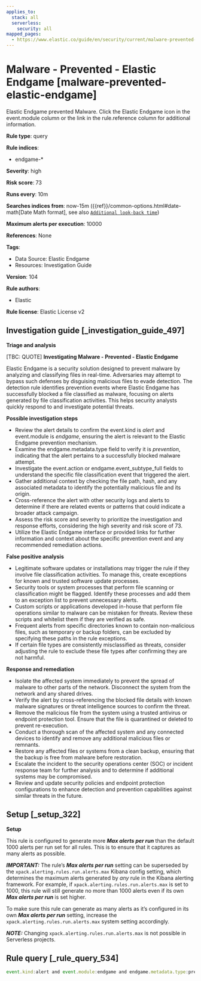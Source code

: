 ```yaml
---
applies_to:
  stack: all
  serverless:
    security: all
mapped_pages:
  - https://www.elastic.co/guide/en/security/current/malware-prevented-elastic-endgame.html
---
```


# Malware - Prevented - Elastic Endgame [malware-prevented-elastic-endgame]

Elastic Endgame prevented Malware. Click the Elastic Endgame icon in the event.module column or the link in the rule.reference column for additional information.

**Rule type**: query

**Rule indices**:

* endgame-*

**Severity**: high

**Risk score**: 73

**Runs every**: 10m

**Searches indices from**: now-15m ({{ref}}/common-options.html#date-math[Date Math format], see also [`Additional look-back time`](docs-content://solutions/security/detect-and-alert/create-detection-rule.md#rule-schedule))

**Maximum alerts per execution**: 10000

**References**: None

**Tags**:

* Data Source: Elastic Endgame
* Resources: Investigation Guide

**Version**: 104

**Rule authors**:

* Elastic

**Rule license**: Elastic License v2

## Investigation guide [_investigation_guide_497]

**Triage and analysis**

[TBC: QUOTE]
**Investigating Malware - Prevented - Elastic Endgame**

Elastic Endgame is a security solution designed to prevent malware by analyzing and classifying files in real-time. Adversaries may attempt to bypass such defenses by disguising malicious files to evade detection. The detection rule identifies prevention events where Elastic Endgame has successfully blocked a file classified as malware, focusing on alerts generated by file classification activities. This helps security analysts quickly respond to and investigate potential threats.

**Possible investigation steps**

* Review the alert details to confirm the event.kind is *alert* and event.module is *endgame*, ensuring the alert is relevant to the Elastic Endgame prevention mechanism.
* Examine the endgame.metadata.type field to verify it is *prevention*, indicating that the alert pertains to a successfully blocked malware attempt.
* Investigate the event.action or endgame.event_subtype_full fields to understand the specific file classification event that triggered the alert.
* Gather additional context by checking the file path, hash, and any associated metadata to identify the potentially malicious file and its origin.
* Cross-reference the alert with other security logs and alerts to determine if there are related events or patterns that could indicate a broader attack campaign.
* Assess the risk score and severity to prioritize the investigation and response efforts, considering the high severity and risk score of 73.
* Utilize the Elastic Endgame interface or provided links for further information and context about the specific prevention event and any recommended remediation actions.

**False positive analysis**

* Legitimate software updates or installations may trigger the rule if they involve file classification activities. To manage this, create exceptions for known and trusted software update processes.
* Security tools or system processes that perform file scanning or classification might be flagged. Identify these processes and add them to an exception list to prevent unnecessary alerts.
* Custom scripts or applications developed in-house that perform file operations similar to malware can be mistaken for threats. Review these scripts and whitelist them if they are verified as safe.
* Frequent alerts from specific directories known to contain non-malicious files, such as temporary or backup folders, can be excluded by specifying these paths in the rule exceptions.
* If certain file types are consistently misclassified as threats, consider adjusting the rule to exclude these file types after confirming they are not harmful.

**Response and remediation**

* Isolate the affected system immediately to prevent the spread of malware to other parts of the network. Disconnect the system from the network and any shared drives.
* Verify the alert by cross-referencing the blocked file details with known malware signatures or threat intelligence sources to confirm the threat.
* Remove the malicious file from the system using a trusted antivirus or endpoint protection tool. Ensure that the file is quarantined or deleted to prevent re-execution.
* Conduct a thorough scan of the affected system and any connected devices to identify and remove any additional malicious files or remnants.
* Restore any affected files or systems from a clean backup, ensuring that the backup is free from malware before restoration.
* Escalate the incident to the security operations center (SOC) or incident response team for further analysis and to determine if additional systems may be compromised.
* Review and update security policies and endpoint protection configurations to enhance detection and prevention capabilities against similar threats in the future.


## Setup [_setup_322]

**Setup**

This rule is configured to generate more ***Max alerts per run*** than the default 1000 alerts per run set for all rules. This is to ensure that it captures as many alerts as possible.

***IMPORTANT:*** The rule’s ***Max alerts per run*** setting can be superseded by the `xpack.alerting.rules.run.alerts.max` Kibana config setting, which determines the maximum alerts generated by *any* rule in the Kibana alerting framework. For example, if `xpack.alerting.rules.run.alerts.max` is set to 1000, this rule will still generate no more than 1000 alerts even if its own ***Max alerts per run*** is set higher.

To make sure this rule can generate as many alerts as it’s configured in its own ***Max alerts per run*** setting, increase the `xpack.alerting.rules.run.alerts.max` system setting accordingly.

***NOTE:*** Changing `xpack.alerting.rules.run.alerts.max` is not possible in Serverless projects.


## Rule query [_rule_query_534]

```js
event.kind:alert and event.module:endgame and endgame.metadata.type:prevention and (event.action:file_classification_event or endgame.event_subtype_full:file_classification_event)
```


